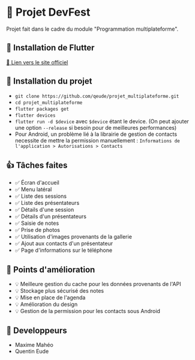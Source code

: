 # 📖 Projet DevFest

Projet fait dans le cadre du module "Programmation multiplateforme".

## 🔧 Installation de Flutter
[🔗 Lien vers le site officiel](https://flutter.io/get-started/install/)

## 🔧 Installation du projet
- `git clone https://github.com/qeude/projet_multiplateforme.git`
- `cd projet_multiplateforme`
- `flutter packages get`
- `flutter devices`
- `flutter run -d $device` avec `$device` étant le device. (On peut ajouter une option `--release` si besoin pour de meilleures performances)
- Pour Android, un problème lié à la librairie de gestion de contacts necessite de mettre la permission manuellement : `Informations de l'application > Autorisations > Contacts`

## 👍 Tâches faites
- ✅ Écran d'accueil
- ✅ Menu latéral
- ✅ Liste des sessions
- ✅ Liste des présentateurs
- ✅ Détails d'une session
- ✅ Détails d'un présentateurs
- ✅ Saisie de notes
- ✅ Prise de photos
- ✅ Utilisation d'images provenants de la gallerie
- ✅ Ajout aux contacts d'un présentateur
- ✅ Page d'informations sur le téléphone

## 🤔 Points d'amélioration
- 💡 Meilleure gestion du cache pour les données provenants de l'API
- 💡 Stockage plus sécurisé des notes
- 💡 Mise en place de l'agenda
- 💡 Amélioration du design
- 💡 Gestion de la permission pour les contacts sous Android


## 🍺 Developpeurs
- Maxime Mahéo
- Quentin Eude
